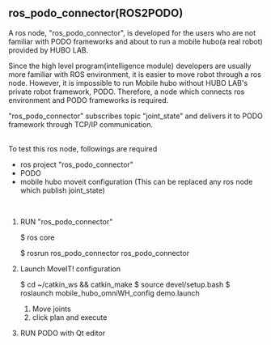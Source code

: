 ## ros_podo_connector(ROS2PODO)

A ros node, "ros_podo_connector", is developed for the users who are not familiar with PODO frameworks and about to run a mobile hubo(a real robot) provided by HUBO LAB.

Since the high level program(intelligence module) developers are usually more familiar with ROS environment, it is easier to move robot through a ros node. However, it is impossible to run Mobile hubo without HUBO LAB's private robot framework, PODO. Therefore, a node which connects ros environment and PODO frameworks is required.

"ros_podo_connector" subscribes topic "joint_state" and delivers it to PODO framework through TCP/IP communication.

</br>
To test this ros node, followings are required

* ros project "ros_podo_connector"
* PODO
* mobile hubo moveit configuration (This can be replaced any ros node which publish joint_state) 

</br>

1. RUN "ros_podo_connector"

   $ ros core
 
   $ rosrun ros_podo_connector ros_podo_connector

2. Launch MoveIT! configuration

   $ cd ~/catkin_ws && catkin_make
   $ source devel/setup.bash
   $ roslaunch mobile_hubo_omniWH_config demo.launch
   1) Move joints
   2) click plan and execute
   
   
3. RUN PODO with Qt editor
